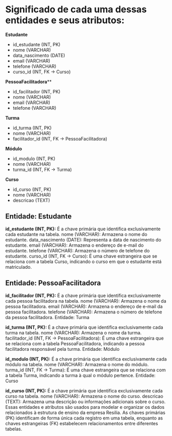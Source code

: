 # Significado de cada uma dessas entidades e seus atributos:

**Estudante**
- id_estudante (INT, PK)
- nome (VARCHAR)
- data_nascimento (DATE)
- email (VARCHAR)
- telefone (VARCHAR)
- curso_id (INT, FK -> Curso)

**PessoaFacilitadora****
- id_facilitador (INT, PK)
- nome (VARCHAR)
- email (VARCHAR)
- telefone (VARCHAR)

**Turma**
- id_turma (INT, PK)
- nome (VARCHAR)
- facilitador_id (INT, FK -> PessoaFacilitadora)

**Módulo**
- id_modulo (INT, PK)
- nome (VARCHAR)
- turma_id (INT, FK -> Turma)

**Curso**
- id_curso (INT, PK)
- nome (VARCHAR)
- descricao (TEXT)

## Entidade: Estudante

__id_estudante (INT, PK):__ É a chave primária que identifica exclusivamente cada estudante na tabela.
nome (VARCHAR): Armazena o nome do estudante.
data_nascimento (DATE): Representa a data de nascimento do estudante.
email (VARCHAR): Armazena o endereço de e-mail do estudante.
telefone (VARCHAR): Armazena o número de telefone do estudante.
curso_id (INT, FK -> Curso): É uma chave estrangeira que se relaciona com a tabela Curso, indicando o curso em que o estudante está matriculado.

## Entidade: PessoaFacilitadora

__id_facilitador (INT, PK):__ É a chave primária que identifica exclusivamente cada pessoa facilitadora na tabela.
nome (VARCHAR): Armazena o nome da pessoa facilitadora.
email (VARCHAR): Armazena o endereço de e-mail da pessoa facilitadora.
telefone (VARCHAR): Armazena o número de telefone da pessoa facilitadora.
Entidade: Turma

__id_turma (INT, PK):__ É a chave primária que identifica exclusivamente cada turma na tabela.
nome (VARCHAR): Armazena o nome da turma.
facilitador_id (INT, FK -> PessoaFacilitadora): É uma chave estrangeira que se relaciona com a tabela PessoaFacilitadora, indicando a pessoa facilitadora responsável pela turma.
Entidade: Módulo

__id_modulo (INT, PK):__ É a chave primária que identifica exclusivamente cada módulo na tabela.
nome (VARCHAR): Armazena o nome do módulo.
turma_id (INT, FK -> Turma): É uma chave estrangeira que se relaciona com a tabela Turma, indicando a turma à qual o módulo pertence.
Entidade: Curso

__id_curso (INT, PK):__ É a chave primária que identifica exclusivamente cada curso na tabela.
nome (VARCHAR): Armazena o nome do curso.
descricao (TEXT): Armazena uma descrição ou informações adicionais sobre o curso.
Essas entidades e atributos são usados para modelar e organizar os dados relacionados à estrutura de ensino da empresa Resilia. As chaves primárias (PK) identificam de forma única cada registro em uma tabela, enquanto as chaves estrangeiras (FK) estabelecem relacionamentos entre diferentes tabelas.
